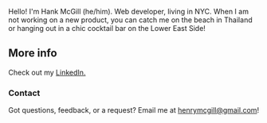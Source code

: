Hello! I'm Hank McGill (he/him).  Web developer, living in NYC. When I am not working on a new product, you can catch me on the beach in Thailand or hanging out in a chic cocktail bar on the Lower East Side!

## More info
Check out my [LinkedIn.](https://www.linkedin.com/in/hank-mcgill-999750184/)

### Contact
Got questions, feedback, or a request? Email me at henrymcgill@gmail.com!
